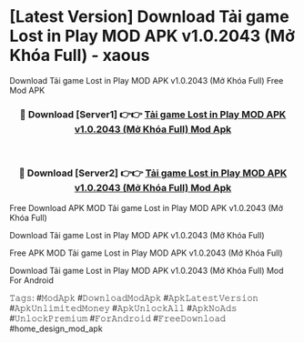 # [Latest Version] Download Tải game Lost in Play MOD APK v1.0.2043 (Mở Khóa Full) - xaous

Download Tải game Lost in Play MOD APK v1.0.2043 (Mở Khóa Full) Free Mod APK

<div align="center">
<h3>🔴 Download [Server1] 👉👉 <a href="https://apk-comot.site?title=Tải_game_Lost_in_Play_MOD_APK_v1.0.2043_(Mở_Khóa_Full)">Tải game Lost in Play MOD APK v1.0.2043 (Mở Khóa Full) Mod Apk</a></h3><br>

<h3>🔴 Download [Server2] 👉👉 <a href="https://apk-comot.site?title=Tải_game_Lost_in_Play_MOD_APK_v1.0.2043_(Mở_Khóa_Full)">Tải game Lost in Play MOD APK v1.0.2043 (Mở Khóa Full) Mod Apk</a></h3>
</div>


Free Download APK MOD Tải game Lost in Play MOD APK v1.0.2043 (Mở Khóa Full)

Download Tải game Lost in Play MOD APK v1.0.2043 (Mở Khóa Full) 

Free APK MOD Tải game Lost in Play MOD APK v1.0.2043 (Mở Khóa Full) 

Download Tải game Lost in Play MOD APK v1.0.2043 (Mở Khóa Full) Mod For Android

𝚃𝚊𝚐𝚜: #𝙼𝚘𝚍𝙰𝚙𝚔 #𝙳𝚘𝚠𝚗𝚕𝚘𝚊𝚍𝙼𝚘𝚍𝙰𝚙𝚔 #𝙰𝚙𝚔𝙻𝚊𝚝𝚎𝚜𝚝𝚅𝚎𝚛𝚜𝚒𝚘𝚗 #𝙰𝚙𝚔𝚄𝚗𝚕𝚒𝚖𝚒𝚝𝚎𝚍𝙼𝚘𝚗𝚎𝚢 #𝙰𝚙𝚔𝚄𝚗𝚕𝚘𝚌𝚔𝙰𝚕𝚕 #𝙰𝚙𝚔𝙽𝚘𝙰𝚍𝚜 #𝚄𝚗𝚕𝚘𝚌𝚔𝙿𝚛𝚎𝚖𝚒𝚞𝚖 #𝙵𝚘𝚛𝙰𝚗𝚍𝚛𝚘𝚒𝚍 #𝙵𝚛𝚎𝚎𝙳𝚘𝚠𝚗𝚕𝚘𝚊𝚍 #home_design_mod_apk
